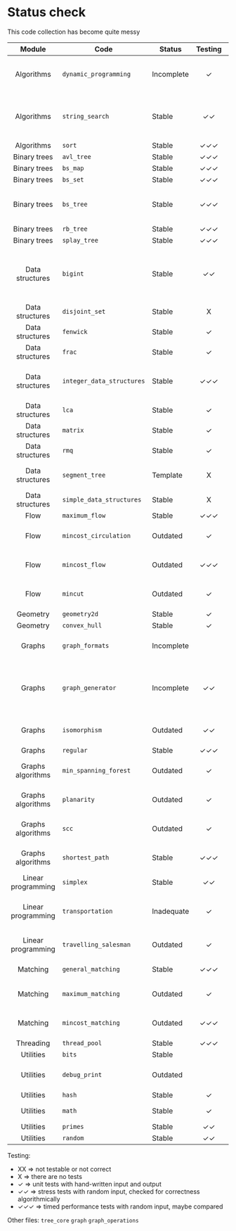 # Status check

This code collection has become quite messy

| Module              | Code                        | Status       | Testing | Notes |
|:-------------------:|-----------------------------|--------------|:-------:|-------|
| Algorithms          |`dynamic_programming        `| Incomplete   |   ✓     | Many algorithms and variations still missing |
| Algorithms          |`string_search              `| Stable       |   ✓✓    | Needs restyle; suffix array, suffix tree and manacher's algorithm |
| Algorithms          |`sort                       `| Stable       |   ✓✓✓   | |
| Binary trees        |`avl_tree                   `| Stable       |   ✓✓✓   | |
| Binary trees        |`bs_map                     `| Stable       |   ✓✓✓   | |
| Binary trees        |`bs_set                     `| Stable       |   ✓✓✓   | |
| Binary trees        |`bs_tree                    `| Stable       |   ✓✓✓   | Missing some libcpp methods with hints |
| Binary trees        |`rb_tree                    `| Stable       |   ✓✓✓   | |
| Binary trees        |`splay_tree                 `| Stable       |   ✓✓✓   | |
| Data structures     |`bigint                     `| Stable       |   ✓✓    | Convoluted, needs cleanup: use debug functions, improve distribution |
| Data structures     |`disjoint_set               `| Stable       |   X     | |
| Data structures     |`fenwick                    `| Stable       |   ✓     | |
| Data structures     |`frac                       `| Stable       |   ✓     | |
| Data structures     |`integer_data_structures    `| Stable       |   ✓✓✓   | Only heaps are performance tested on dijkstra |
| Data structures     |`lca                        `| Stable       |   ✓     | Needs restyle |
| Data structures     |`matrix                     `| Stable       |   ✓     | |
| Data structures     |`rmq                        `| Stable       |   ✓     | |
| Data structures     |`segment_tree               `| Template     |   X     | It's a template but could be basic tested |
| Data structures     |`simple_data_structures     `| Stable       |   X     | |
| Flow                |`maximum_flow               `| Stable       |   ✓✓✓   | |
| Flow                |`mincost_circulation        `| Outdated     |   ✓     | Not adapted to new edges_t graph interface |
| Flow                |`mincost_flow               `| Outdated     |   ✓✓✓   | Not adapted to new edges_t graph interface |
| Flow                |`mincut                     `| Outdated     |   ✓     | Not adapted to new edges_t graph interface |
| Geometry            |`geometry2d                 `| Stable       |   ✓     | |
| Geometry            |`convex_hull                `| Stable       |   ✓     | |
| Graphs              |`graph_formats              `| Incomplete   |         | Standardized reading and writing, restyle |
| Graphs              |`graph_generator            `| Incomplete   |   ✓✓    | Missing flow, circulation, shortest paths, matching and planarity generators |
| Graphs              |`isomorphism                `| Outdated     |   ✓✓    | Not adapted to new edges_t graph interface |
| Graphs              |`regular                    `| Stable       |   ✓✓✓   | |
| Graphs algorithms   |`min_spanning_forest        `| Outdated     |   ✓     | Not adapted to new edges_t graph interface |
| Graphs algorithms   |`planarity                  `| Outdated     |   ✓     | Not adapted to new edges_t graph interface |
| Graphs algorithms   |`scc                        `| Outdated     |   ✓     | Not adapted to new edges_t graph interface |
| Graphs algorithms   |`shortest_path              `| Stable       |   ✓✓✓   | Johnson's not correctly implemented |
| Linear programming  |`simplex                    `| Stable       |   ✓✓    | |
| Linear programming  |`transportation             `| Inadequate   |   ✓     | Inefficient implementation and bad interface |
| Linear programming  |`travelling_salesman        `| Outdated     |   ✓     | Needs an interface change |
| Matching            |`general_matching           `| Stable       |   ✓✓✓   | Commented out unit tests |
| Matching            |`maximum_matching           `| Outdated     |   ✓     | Not adapted to new edges_t graph interface |
| Matching            |`mincost_matching           `| Outdated     |   ✓✓✓   | Not adapted to new edges_t graph interface |
| Threading           |`thread_pool                `| Stable       |   ✓✓✓   | |
| Utilities           |`bits                       `| Stable       |         | |
| Utilities           |`debug_print                `| Outdated     |         | Add helpful print functions for testing |
| Utilities           |`hash                       `| Stable       |   ✓     | |
| Utilities           |`math                       `| Stable       |   ✓     | Add dynamic modnum |
| Utilities           |`primes                     `| Stable       |   ✓✓    | |
| Utilities           |`random                     `| Stable       |   ✓✓    | |

Testing:
- XX ⇒ not testable or not correct
- X ⇒ there are no tests
- ✓ ⇒ unit tests with hand-written input and output
- ✓✓ ⇒ stress tests with random input, checked for correctness algorithmically
- ✓✓✓ ⇒ timed performance tests with random input, maybe compared

Other files: `tree_core` `graph` `graph_operations`
